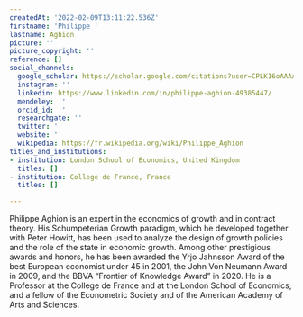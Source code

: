 ```yaml
---
createdAt: '2022-02-09T13:11:22.536Z'
firstname: 'Philippe '
lastname: Aghion
picture: ''
picture_copyright: ''
reference: []
social_channels:
  google_scholar: https://scholar.google.com/citations?user=CPLK16oAAAAJ&hl=zh-TW
  instagram: ''
  linkedin: https://www.linkedin.com/in/philippe-aghion-49385447/
  mendeley: ''
  orcid_id: ''
  researchgate: ''
  twitter: ''
  website: ''
  wikipedia: https://fr.wikipedia.org/wiki/Philippe_Aghion
titles_and_institutions:
- institution: London School of Economics, United Kingdom
  titles: []
- institution: College de France, France
  titles: []

---
```

Philippe Aghion is an expert in the economics of growth and in contract theory. His Schumpeterian Growth paradigm, which he developed together with Peter Howitt, has been used to analyze the design of growth policies and the role of the state in economic growth. Among other prestigious awards and honors, he has been awarded the Yrjo Jahnsson Award of the best European economist under 45 in 2001, the John Von Neumann Award in 2009, and the BBVA “Frontier of Knowledge Award” in 2020. He is a Professor at the College de France and at the London School of Economics, and a fellow of the Econometric Society and of the American Academy of Arts and Sciences.